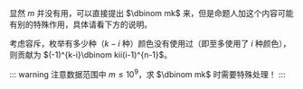显然 $m$ 并没有用，可以直接提出 $\dbinom mk$ 来，但是命题人加这个内容可能有别的特殊作用，具体请看下方的说明。

考虑容斥，枚举有多少种（$k-i$ 种）颜色没有使用过（即至多使用了 $i$ 种颜色），则贡献为 $(-1)^{k-i}\dbinom kii(i-1)^{n-1}$。

::: warning
注意数据范围中 $m\leq 10^9$，求 $\dbinom mk$ 时需要特殊处理！
:::